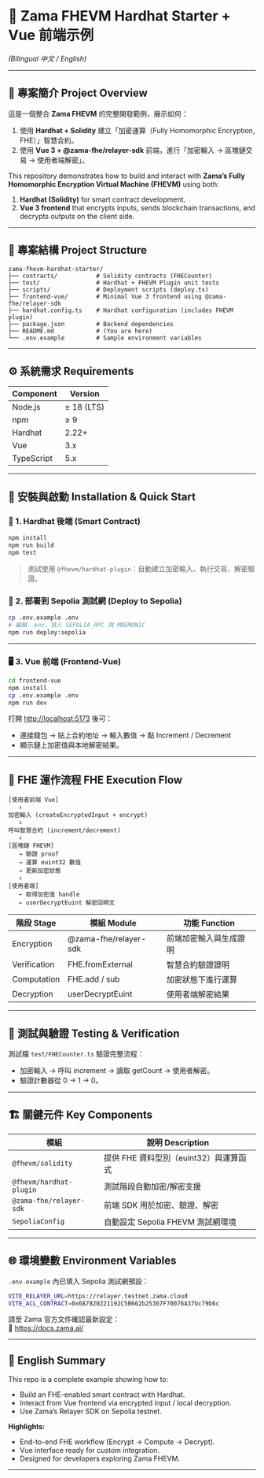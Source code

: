 # 🔐 Zama FHEVM Hardhat Starter + Vue 前端示例  
*(Bilingual 中文 / English)*

---


## 📘 專案簡介 Project Overview

這是一個整合 **Zama FHEVM** 的完整開發範例，展示如何：  
1. 使用 **Hardhat + Solidity** 建立「加密運算（Fully Homomorphic Encryption, FHE）」智慧合約。  
2. 使用 **Vue 3 + @zama-fhe/relayer-sdk** 前端，進行「加密輸入 → 區塊鏈交易 → 使用者端解密」。  

This repository demonstrates how to build and interact with **Zama’s Fully Homomorphic Encryption Virtual Machine (FHEVM)** using both:  
1. **Hardhat (Solidity)** for smart contract development.  
2. **Vue 3 frontend** that encrypts inputs, sends blockchain transactions, and decrypts outputs on the client side.

---

## 🧩 專案結構 Project Structure

```
zama-fhevm-hardhat-starter/
├── contracts/           # Solidity contracts (FHECounter)
├── test/                # Hardhat + FHEVM Plugin unit tests
├── scripts/             # Deployment scripts (deploy.ts)
├── frontend-vue/        # Minimal Vue 3 frontend using @zama-fhe/relayer-sdk
├── hardhat.config.ts    # Hardhat configuration (includes FHEVM plugin)
├── package.json         # Backend dependencies
├── README.md            # (You are here)
└── .env.example         # Sample environment variables
```

---

## ⚙️ 系統需求 Requirements

| Component | Version |
|------------|----------|
| Node.js | ≥ 18 (LTS) |
| npm | ≥ 9 |
| Hardhat | 2.22+ |
| Vue | 3.x |
| TypeScript | 5.x |

---

## 🧱 安裝與啟動 Installation & Quick Start

### 🧭 1. Hardhat 後端 (Smart Contract)

```bash
npm install
npm run build
npm test
```

> 測試使用 `@fhevm/hardhat-plugin`：自動建立加密輸入、執行交易、解密驗證。

### 🚀 2. 部署到 Sepolia 測試網 (Deploy to Sepolia)

```bash
cp .env.example .env
# 編輯 .env，填入 SEPOLIA_RPC 與 MNEMONIC
npm run deploy:sepolia
```

---

### 🖥️ 3. Vue 前端 (Frontend-Vue)

```bash
cd frontend-vue
npm install
cp .env.example .env
npm run dev
```

打開 [http://localhost:5173](http://localhost:5173) 後可：  
- 連接錢包 → 貼上合約地址 → 輸入數值 → 點 Increment / Decrement  
- 顯示鏈上加密值與本地解密結果。

---

## 🔄 FHE 運作流程 FHE Execution Flow

```
[使用者前端 Vue]
   ↓
加密輸入 (createEncryptedInput + encrypt)
   ↓
呼叫智慧合約 (increment/decrement)
   ↓
[區塊鏈 FHEVM]
   → 驗證 proof
   → 運算 euint32 數值
   → 更新加密狀態
   ↓
[使用者端]
   ← 取得加密值 handle
   ← userDecryptEuint 解密回明文
```

| 階段 Stage | 模組 Module | 功能 Function |
|-------------|-------------|----------------|
| Encryption | @zama-fhe/relayer-sdk | 前端加密輸入與生成證明 |
| Verification | FHE.fromExternal | 智慧合約驗證證明 |
| Computation | FHE.add / sub | 加密狀態下進行運算 |
| Decryption | userDecryptEuint | 使用者端解密結果 |

---

## 🧪 測試與驗證 Testing & Verification

測試檔 `test/FHECounter.ts` 驗證完整流程：  
- 加密輸入 → 呼叫 increment → 讀取 getCount → 使用者解密。  
- 驗證計數器從 0 → 1 → 0。

---

## 🏗️ 關鍵元件 Key Components

| 模組 | 說明 Description |
|------|------------------|
| `@fhevm/solidity` | 提供 FHE 資料型別（euint32）與運算函式 |
| `@fhevm/hardhat-plugin` | 測試階段自動加密/解密支援 |
| `@zama-fhe/relayer-sdk` | 前端 SDK 用於加密、驗證、解密 |
| `SepoliaConfig` | 自動設定 Sepolia FHEVM 測試網環境 |

---

## 🌐 環境變數 Environment Variables

`.env.example` 內已填入 Sepolia 測試網預設：  
```bash
VITE_RELAYER_URL=https://relayer.testnet.zama.cloud
VITE_ACL_CONTRACT=0x687820221192C5B662b25367F70076A37bc79b6c
```

請至 Zama 官方文件確認最新設定：  
🔗 https://docs.zama.ai/

---

## 🌟 English Summary

This repo is a complete example showing how to:  
- Build an FHE-enabled smart contract with Hardhat.  
- Interact from Vue frontend via encrypted input / local decryption.  
- Use Zama’s Relayer SDK on Sepolia testnet.  

**Highlights:**  
- End-to-end FHE workflow (Encrypt → Compute → Decrypt).  
- Vue interface ready for custom integration.  
- Designed for developers exploring Zama FHEVM.

---
